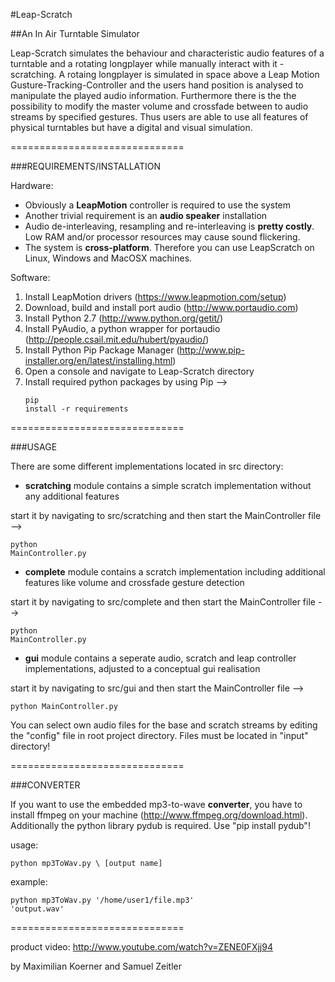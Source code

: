 
#Leap-Scratch


##An In Air Turntable Simulator




Leap-Scratch simulates the behaviour and characteristic audio features of a turntable and a rotating longplayer while manually interact with it - scratching. A rotaing longplayer is simulated in space above a Leap Motion Gusture-Tracking-Controller and the users hand position is analysed to manipulate the played audio information. Furthermore there is the the possibility to modify the master volume and crossfade between to audio streams by specified gestures. Thus users are able to use all features of physical turntables but have a digital and visual simulation.

==============================



###REQUIREMENTS/INSTALLATION


Hardware:

- Obviously a **LeapMotion** controller is required to use the system
- Another trivial requirement is an **audio speaker** installation 
- Audio de-interleaving, resampling and re-interleaving is **pretty costly**. Low RAM and/or processor resources may cause sound flickering.
- The system is **cross-platform**. Therefore you can use LeapScratch on Linux, Windows and MacOSX machines.


Software:

1. Install LeapMotion drivers (https://www.leapmotion.com/setup) 
2. Download, build and install port audio (http://www.portaudio.com)
3. Install Python 2.7 (http://www.python.org/getit/) 
4. Install PyAudio, a python wrapper for portaudio (http://people.csail.mit.edu/hubert/pyaudio/)
5. Install Python Pip Package Manager (http://www.pip-installer.org/en/latest/installing.html)
6. Open a console and navigate to Leap-Scratch directory
7. Install required python packages by using Pip --> <pre><code>pip install -r requirements</pre></code>


==============================



###USAGE


There are some different implementations located in src directory:

- **scratching** module contains a simple scratch implementation without any additional features

start it by navigating to src/scratching and then start the MainController file --> <pre><code>python MainController.py</pre></code>
	

- **complete** module contains a scratch implementation including additional features like volume and crossfade gesture detection

start it by navigating to src/complete and then start the MainController file --> <pre><code>python MainController.py</pre></code>
	
	
- **gui** module contains a seperate audio, scratch and leap controller implementations, adjusted to a conceptual gui realisation

start it by navigating to src/gui and then start the MainController file --> <pre><code>python MainController.py</pre></code>


You can select own audio files for the base and scratch streams by editing the "config" file in root project directory. Files must be located in "input" directory! 


==============================



###CONVERTER


If you want to use the embedded mp3-to-wave **converter**, you have to install ffmpeg on your machine (http://www.ffmpeg.org/download.html). Additionally the python library pydub is required. Use "pip install pydub"!

usage:

<pre><code>python mp3ToWav.py \<path/to/input/mp3/file\> [output name]</pre></code>

example: <pre><code>python mp3ToWav.py '/home/user1/file.mp3' 'output.wav' </pre></code>

==============================

product video: http://www.youtube.com/watch?v=ZENE0FXjj94

by Maximilian Koerner and Samuel Zeitler